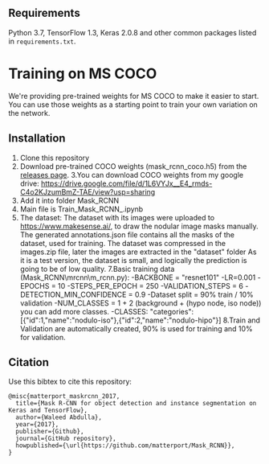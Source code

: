 ## Requirements
Python 3.7, TensorFlow 1.3, Keras 2.0.8 and other common packages listed in `requirements.txt`.

# Training on MS COCO
We're providing pre-trained weights for MS COCO to make it easier to start. 
You can use those weights as a starting point to train your own variation on the network.

## Installation
1. Clone this repository
2. Download pre-trained COCO weights (mask_rcnn_coco.h5) from the [releases page](https://github.com/matterport/Mask_RCNN/releases).
3.You can download COCO weights from my google drive: https://drive.google.com/file/d/1L6VYJx__E4_rmds-C4o2KJzumBmZ-TAE/view?usp=sharing
4. Add it into folder Mask_RCNN
5. Main file is Train_Mask_RCNN_.ipynb
6. The dataset:
The dataset with its images were uploaded to https://www.makesense.ai/, to draw the nodular image masks manually.
The generated annotations.json file contains all the masks of the dataset, used for training.
The dataset was compressed in the images.zip file, later the images are extracted in the "dataset" folder
As it is a test version, the dataset is small, and logically the prediction is going to be of low quality.
7.Basic training data (Mask_RCNN\mrcnn\m_rcnn.py):
  -BACKBONE = "resnet101"
  -LR=0.001
  -EPOCHS = 10
  -STEPS_PER_EPOCH = 250
  -VALIDATION_STEPS = 6
  -DETECTION_MIN_CONFIDENCE = 0.9
  -Dataset split = 90% train / 10% validation
  -NUM_CLASSES = 1 + 2 (background + (hypo node, iso node)) you can add more classes.
  -CLASSES: "categories":[{"id":1,"name":"nodulo-iso"},{"id":2,"name":"nodulo-hipo"}]
8.Train and Validation are automatically created, 90% is used for training and 10% for validation.

## Citation
Use this bibtex to cite this repository:
```
@misc{matterport_maskrcnn_2017,
  title={Mask R-CNN for object detection and instance segmentation on Keras and TensorFlow},
  author={Waleed Abdulla},
  year={2017},
  publisher={Github},
  journal={GitHub repository},
  howpublished={\url{https://github.com/matterport/Mask_RCNN}},
}
```
